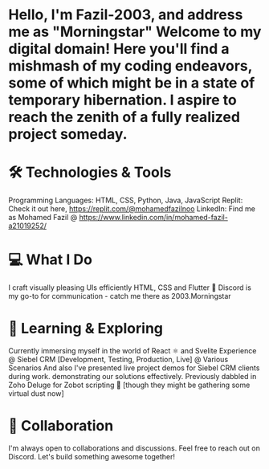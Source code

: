 # Hello, I'm Fazil-2003, and address me as "Morningstar" Welcome to my digital domain! Here you'll find a mishmash of my coding endeavors, some of which might be in a state of temporary hibernation. I aspire to reach the zenith of a fully realized project someday.

# 🛠️ Technologies & Tools
Programming Languages: HTML, CSS, Python, Java, JavaScript
Replit: Check it out here, https://replit.com/@mohamedfazilnoo
LinkedIn: Find me as Mohamed Fazil @ https://www.linkedin.com/in/mohamed-fazil-a21019252/

# 💻 What I Do
I craft visually pleasing UIs efficiently HTML, CSS and Flutter 🎨
Discord is my go-to for communication - catch me there as 2003.Morningstar

# 🌱 Learning & Exploring
Currently immersing myself in the world of React ⚛️ and Svelite
Experience @ Siebel CRM [Development, Testing, Production, Live] @ Various Scenarios And also 
I've presented live project demos for Siebel CRM clients during work. demonstrating our solutions effectively.
Previously dabbled in Zoho Deluge for Zobot scripting 🤖 [though they might be gathering some virtual dust now]

# 🤝 Collaboration
I'm always open to collaborations and discussions. Feel free to reach out on Discord. Let's build something awesome together!
